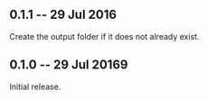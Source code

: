 ## 0.1.1 -- 29 Jul 2016

Create the output folder if it does not already exist.

## 0.1.0 -- 29 Jul 20169

Initial release.
